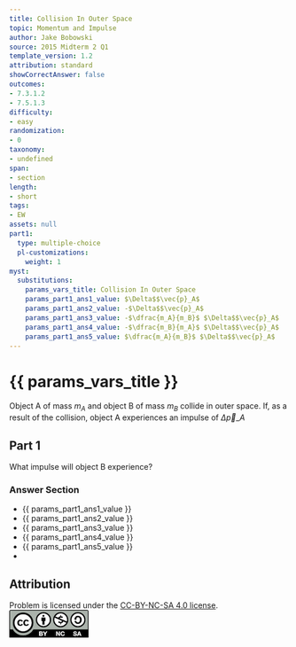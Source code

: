 ```yaml
---
title: Collision In Outer Space
topic: Momentum and Impulse
author: Jake Bobowski
source: 2015 Midterm 2 Q1
template_version: 1.2
attribution: standard
showCorrectAnswer: false
outcomes:
- 7.3.1.2
- 7.5.1.3
difficulty:
- easy
randomization:
- 0
taxonomy:
- undefined
span:
- section
length:
- short
tags:
- EW
assets: null
part1:
  type: multiple-choice
  pl-customizations:
    weight: 1
myst:
  substitutions:
    params_vars_title: Collision In Outer Space
    params_part1_ans1_value: $\Delta$$\vec{p}_A$
    params_part1_ans2_value: -$\Delta$$\vec{p}_A$
    params_part1_ans3_value: -$\dfrac{m_A}{m_B}$ $\Delta$$\vec{p}_A$
    params_part1_ans4_value: -$\dfrac{m_B}{m_A}$ $\Delta$$\vec{p}_A$
    params_part1_ans5_value: $\dfrac{m_A}{m_B}$ $\Delta$$\vec{p}_A$
---
```

# {{ params_vars_title }}
Object A of mass $m_A$ and object B of mass $m_B$ collide in outer space. If, as a result of the collision, object A experiences an impulse of $\Delta\vec{p}\_A$

## Part 1

What impulse will object B experience?

### Answer Section

- {{ params_part1_ans1_value }}
- {{ params_part1_ans2_value }}
- {{ params_part1_ans3_value }}
- {{ params_part1_ans4_value }}
- {{ params_part1_ans5_value }}
-

## Attribution

Problem is licensed under the [CC-BY-NC-SA 4.0 license](https://creativecommons.org/licenses/by-nc-sa/4.0/).<br> ![The Creative Commons 4.0 license requiring attribution-BY, non-commercial-NC, and share-alike-SA license.](https://raw.githubusercontent.com/firasm/bits/master/by-nc-sa.png)